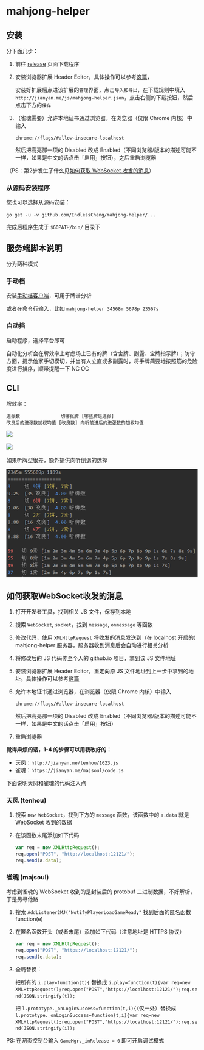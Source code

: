 # mahjong-helper

## 安装

分下面几步：

1. 前往 [release](https://github.com/EndlessCheng/mahjong-helper/releases) 页面下载程序

2. 安装浏览器扩展 Header Editor，具体操作可以参考[这篇](https://tieba.baidu.com/p/5956122477)，

    安装好扩展后点进该扩展的`管理`界面，点击`导入和导出`，在下载规则中填入 `http://jianyan.me/js/mahjong-helper.json`，点击右侧的下载按钮，然后点击下方的`保存`

3. （雀魂需要）允许本地证书通过浏览器，在浏览器（仅限 Chrome 内核）中输入

    ```
    chrome://flags/#allow-insecure-localhost
    ```

    然后把高亮那一项的 Disabled 改成 Enabled（不同浏览器/版本的描述可能不一样，如果是中文的话点击「启用」按钮），之后重启浏览器

（PS：第2步发生了什么见[如何获取 WebSocket 收发的消息](#如何获取WebSocket收发的消息)）


### 从源码安装程序

您也可以选择从源码安装：

`go get -u -v github.com/EndlessCheng/mahjong-helper/...`

完成后程序生成于 `$GOPATH/bin/` 目录下


## 服务端脚本说明

分为两种模式

### 手动档

安装[手动档客户端](https://github.com/EndlessCheng/mahjong-helper-gui)，可用于牌谱分析

或者在命令行输入，比如 `mahjong-helper 34568m 5678p 23567s`

### 自动挡

启动程序，选择平台即可

自动化分析会在牌效率上考虑场上已有的牌（含舍牌、副露、宝牌指示牌）；防守方面，提示他家手切模切，并当有人立直或多副露时，将手牌简要地按照筋的危险度进行排序，顺带提醒一下 NC OC


## CLI

牌效率：
```
进张数               切哪张牌 [哪些牌是进张]
改良后的进张数加权均值 [改良数] 向听前进后的进张数的加权均值
```

![](img/example1.png)

![](img/example2.png)

如果听牌型很差，额外提供向听倒退的选择

![](img/example4.png)


## 如何获取WebSocket收发的消息

1. 打开开发者工具，找到相关 JS 文件，保存到本地
2. 搜索 `WebSocket`, `socket`，找到 `message`, `onmessage` 等函数
3. 修改代码，使用 `XMLHttpRequest` 将收发的消息发送到（在 localhost 开启的）mahjong-helper 服务器，服务器收到消息后会自动进行相关分析
4. 将修改后的 JS 代码传至个人的 github.io 项目，拿到该 JS 文件地址
5. 安装浏览器扩展 Header Editor，重定向原 JS 文件地址到上一步中拿到的地址，具体操作可以参考[这篇](https://tieba.baidu.com/p/5956122477)
6. 允许本地证书通过浏览器，在浏览器（仅限 Chrome 内核）中输入
    
    ```
    chrome://flags/#allow-insecure-localhost
    ```
    
    然后把高亮那一项的 Disabled 改成 Enabled（不同浏览器/版本的描述可能不一样，如果是中文的话点击「启用」按钮）

7. 重启浏览器

**觉得麻烦的话，1-4 的步骤可以用我改好的：**

- 天凤：`http://jianyan.me/tenhou/1623.js`
- 雀魂：`https://jianyan.me/majsoul/code.js`

下面说明天凤和雀魂的代码注入点

### 天凤 (tenhou)

1. 搜索 `new WebSocket`，找到下方的 `message` 函数，该函数中的 `a.data` 就是 WebSocket 收到的数据
2. 在该函数末尾添加如下代码

    ```javascript
    var req = new XMLHttpRequest();
    req.open("POST", "http://localhost:12121/");
    req.send(a.data);
    ```

### 雀魂 (majsoul)

考虑到雀魂的 WebSocket 收到的是封装后的 protobuf 二进制数据，不好解析，于是另寻他路

1. 搜索 `AddListener2MJ("NotifyPlayerLoadGameReady"` 找到后面的匿名函数 function(e)

2. 在匿名函数开头（或者末尾）添加如下代码（注意地址是 HTTPS 协议）

    ```javascript
    var req = new XMLHttpRequest();
    req.open("POST", "https://localhost:12121/");
    req.send(e.data);
    ```

3. 全局替换：

    把所有的 `i.play=function(t){` 替换成 `i.play=function(t){var req=new XMLHttpRequest();req.open("POST","https://localhost:12121/");req.send(JSON.stringify(t));`
    
    把 `l.prototype._onLoginSuccess=function(t,i){`（仅一处）替换成 `l.prototype._onLoginSuccess=function(t,i){var req=new XMLHttpRequest();req.open("POST","https://localhost:12121/");req.send(JSON.stringify(i));`

PS: 在网页控制台输入 `GameMgr._inRelease = 0` 即可开启调试模式

